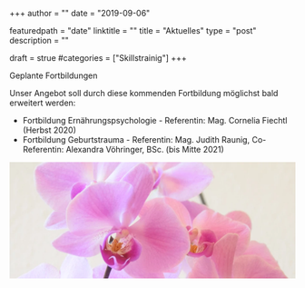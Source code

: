 +++
author = ""
date = "2019-09-06"

featuredpath = "date"
linktitle = ""
title = "Aktuelles"
type = "post"
description = ""

draft = strue
#categories = ["Skillstrainig"]
+++

Geplante Fortbildungen

Unser Angebot soll durch diese kommenden Fortbildung möglichst bald erweitert werden:

* Fortbildung Ernährungspsychologie - Referentin: Mag. Cornelia Fiechtl (Herbst 2020)
* Fortbildung Geburtstrauma - Referentin: Mag. Judith Raunig, Co-Referentin: Alexandra Vöhringer, BSc. (bis Mitte 2021)


<img src="/img/Orchidee840341.webp" >